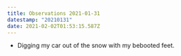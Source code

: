 ```yaml
---
title: Observations 2021-01-31
datestamp: "20210131"
date: 2021-02-02T01:53:15.587Z
---
```

- Digging my car out of the snow with my bebooted feet.